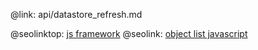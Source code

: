 @link: api/datastore_refresh.md

@seolinktop: [js framework](https://webix.com)
@seolink: [object list javascript](https://webix.com/widget/list/)